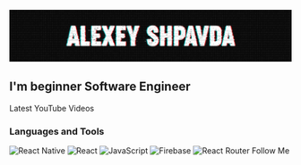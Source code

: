 [![Header](https://github.com/ishimoron/ishimoron/blob/main/assets/header.png)](https://www.youtube.com/channel/UC-8PllPkjOrFCX-_zDriTJQ)

## I'm beginner Software Engineer

Latest YouTube Videos

### Languages and Tools

![React Native](https://img.shields.io/badge/-React-Native-090909?style=for-the-badge&logo=react&logoColor=00d1f7)
![React](https://img.shields.io/badge/-React-090909?style=for-the-badge&logo=React&logoColor=61DAFB)
![JavaScript](https://img.shields.io/badge/-JavaScript-090909?style=for-the-badge&logo=JavaScript&logoColor=E9D54D)
![Firebase](https://img.shields.io/badge/-Firebase-090909?style=for-the-badge&logo=firebase&logoColor=F8C52C)
![React Router](https://img.shields.io/badge/-React-Router-090909?style=for-the-badge&logo=react-router&logoColor=F8C52C)
Follow Me
